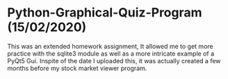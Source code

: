 # Python-Graphical-Quiz-Program (15/02/2020)
This was an extended homework assignment, It allowed me to get more practice with the sqlite3 module as well as a more intricate example of a PyQt5 Gui. Inspite of the date I uploaded this,  it was actually created a few months before my stock market viewer program. 
